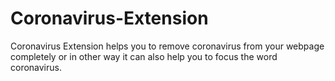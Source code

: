 # Coronavirus-Extension
Coronavirus Extension helps you to remove coronavirus from your webpage completely or in other way it can also help you to focus the word coronavirus.
